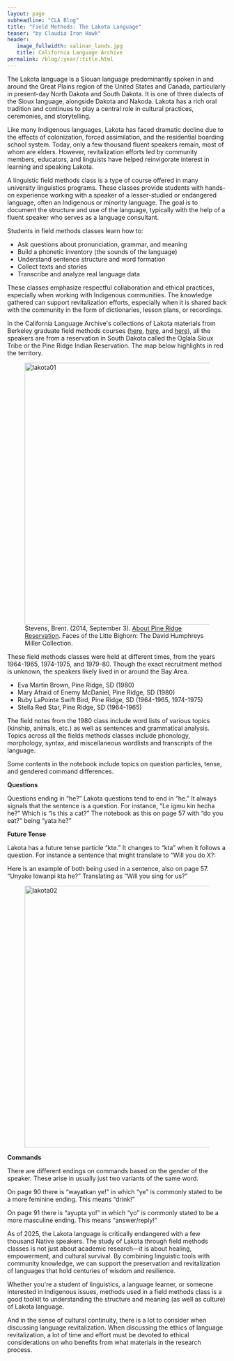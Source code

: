 ```yaml
---
layout: page
subheadline: "CLA Blog"
title: "Field Methods: The Lakota Language"
teaser: "by Claudia Iron Hawk"
header:
   image_fullwidth: salinan_lands.jpg
   title: California Language Archive
permalink: /blog/:year/:title.html
---
```


The Lakota language is a Siouan language predominantly spoken in and around the Great Plains region of the United States and Canada, particularly in present-day North Dakota and South Dakota. It is one of three dialects of the Sioux language, alongside Dakota and Nakoda. Lakota has a rich oral tradition and continues to play a central role in cultural practices, ceremonies, and storytelling.

Like many Indigenous languages, Lakota has faced dramatic decline due to the effects of colonization, forced assimilation, and the residential boarding school system. Today, only a few thousand fluent speakers remain, most of whom are elders. However, revitalization efforts led by community members, educators, and linguists have helped reinvigorate interest in learning and speaking Lakota.

A linguistic field methods class is a type of course offered in many university linguistics programs. These classes provide students with hands-on experience working with a speaker of a lesser-studied or endangered language, often an Indigenous or minority language. The goal is to document the structure and use of the language, typically with the help of a fluent speaker who serves as a language consultant.

Students in field methods classes learn how to:
<ul>
  <li>Ask questions about pronunciation, grammar, and meaning</li>
  <li>Build a phonetic inventory (the sounds of the language)</li>
  <li>Understand sentence structure and word formation</li>
  <li>Collect texts and stories</li>
  <li>Transcribe and analyze real language data</li>
</ul>

These classes emphasize respectful collaboration and ethical practices, especially when working with Indigenous communities. The knowledge gathered can support revitalization efforts, especially when it is shared back with the community in the form of dictionaries, lesson plans, or recordings.

In the California Language Archive's collections of Lakota materials from Berkeley graduate field methods courses (<a href="http://cla.berkeley.edu/collection/10084">here</a>, <a href="http://dx.doi.org/doi:10.7297/X2DZ078D">here</a>, and <a href="http://dx.doi.org/doi:10.7297/X2610Z9C">here</a>), all the speakers are from a reservation in South Dakota called the Oglala Sioux Tribe or the Pine Ridge Indian Reservation. The map below highlights in red the territory.

<div class="between_images">
   <figure>
<img src="{{ site.urlimg }}lakota-01.jpg" alt="lakota01" width="600px"/>
      <figcaption class="caption">Stevens, Brent. (2014, September 3). <a href="https://davidhumphreysmiller.org/about-pine-ridge-reservation/">About Pine Ridge Reservation</a>. Faces of the Litte Bighorn: The David Humphreys Miller Collection.</figcaption>
   </figure>
</div>

These field methods classes were held at different times, from the years 1964-1965, 1974-1975, and 1979-80. Though the exact recruitment method is unknown, the speakers likely lived in or around the Bay Area. 
<ul>
  <li>Eva Martin Brown, Pine Ridge, SD (1980)</li>
  <li>Mary Afraid of Enemy McDaniel, Pine Ridge, SD (1980)</li>
  <li>Ruby LaPointe Swift Bird, Pine Ridge, SD (1964-1965, 1974-1975)</li>
  <li>Stella Red Star, Pine Ridge, SD (1964-1965)</li>
</ul>

The field notes from the 1980 class include word lists of various topics (kinship, animals, etc.) as well as sentences and grammatical analysis. Topics across all the fields methods classes include phonology, morphology, syntax, and miscellaneous wordlists and transcripts of the language. 

Some contents in the notebook include topics on question particles, tense, and gendered command differences. 

<b>Questions</b>

Questions ending in “he?” Lakota questions tend to end in “he.” It always signals that the sentence is a question. For instance, “Le igmu kin hecha he?” Which is “Is this a cat?” The notebook as this on page 57 with “do you eat?” being “yata he?” 

<b>Future Tense</b>

Lakota has a future tense particle “kte.” It changes to “kta” when it follows a question. For instance a sentence that might translate to “Will you do X?:

Here is an example of both being used in a sentence, also on page 57. “Unyake lowanpi kta he?” Translating as “Will you sing for us?”

<div class="between_images">
   <figure>
<img src="{{ site.urlimg }}lakota-02.jpg" alt="lakota02" width="600px"/>
      <figcaption class="caption"></figcaption>
   </figure>
</div>

<b>Commands</b>

There are different endings on commands based on the gender of the speaker. These arise in usually just two variants of the same word. 

On page 90 there is “wayatkan ye!” in which “ye” is commonly stated to be a more feminine ending. This means “drink!”

On page 91 there is “ayupta yo!” in which “yo” is commonly stated to be a more masculine ending. This means “answer/reply!”

As of 2025, the Lakota language is critically endangered with a few thousand Native speakers. The study of Lakota through field methods classes is not just about academic research—it is about healing, empowerment, and cultural survival. By combining linguistic tools with community knowledge, we can support the preservation and revitalization of languages that hold centuries of wisdom and resilience.

Whether you're a student of linguistics, a language learner, or someone interested in Indigenous issues, methods used in a field methods class is a good toolkit to understanding the structure and meaning (as well as culture) of Lakota language. 

And in the sense of cultural continuity, there is a lot to consider when discussing language revitalization. When discussing the ethics of language revitalization, a lot of time and effort must be devoted to ethical considerations on who benefits from what materials in the research process.
